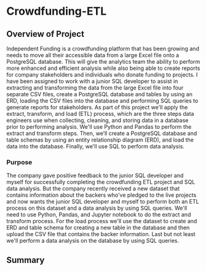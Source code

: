 # Crowdfunding-ETL

## Overview of Project
Independent Funding is a crowdfunding platform that has been growing and needs to move all their accessible data from a large Excel file onto a PostgreSQL database.  This will give the analytics team the ability to perform more enhanced and efficient analysis while also being able to create reports for company stakeholders and individuals who donate funding to projects.  I have been assigned to work with a junior SQL developer to assist in extracting and transforming the data from the large Excel file into four separate CSV files, create a PostgreSQL database and tables by using an ERD, loading the CSV files into the database and performing SQL queries to generate reports for stakeholders.  As part of this project we'll apply the extract, transform, and load (ETL) process, which are the three steps data engineers use when collecting, cleaning, and storing data in a database prior to performing analysis. We'll use Python and Pandas to perform the extract and transform steps. Then, we’ll create a PostgreSQL database and table schemas by using an entity relationship diagram (ERD), and load the data into the database. Finally, we'll use SQL to perform data analysis.

### Purpose
The company gave positive feedback to the junior SQL developer and myself for successfully completing the crowdfunding ETL project and SQL data analysis.  But the company recently received a new dataset that contains information about the backers who've pledged to the live projects and now wants the junior SQL developer and myself to perform both an ETL process on this dataset and a data analysis by using SQL queries.  We'll need to use Python, Pandas, and Jupyter notebook to do the extract and transform process.  For the load process we'll use the dataset to create and ERD and table schema for creating a new table in the database and then upload the CSV file that contains the backer information. Last but not least we'll perform a data analysis on the database by using SQL queries.

## Summary






